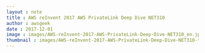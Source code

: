 ```yaml
---
layout : note
title : AWS reInvent 2017 AWS PrivateLink Deep Dive NET310
author : awsgeek
date : 2017-12-01
image : images/AWS-reInvent-2017-AWS-PrivateLink-Deep-Dive-NET310_en.jpg
thumbnail : images/AWS-reInvent-2017-AWS-PrivateLink-Deep-Dive-NET310-thumbnail_en.jpg
---
```

